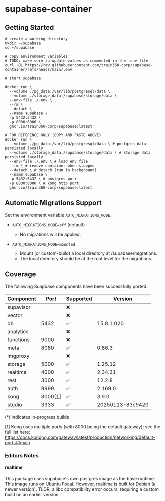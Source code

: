 # supabase-container

## Getting Started

```shell
# create a working directory
mkdir ~/supabase
cd ~/supabase

# copy environment variables
# TODO: make sure to update values as commented in the .env file
curl -OL https://raw.githubusercontent.com/train360-corp/supabase-container/refs/heads/main/.env

# start supabase

docker run \
  --volume ./pg_data:/var/lib/postgresql/data \
  --volume ./storage_data:/supabase/storage/data \
  --env-file ./.env \
  --rm \
  --detach \
  --name supabase \
  -p 5432:5432 \
  -p 8000:8000 \
  ghcr.io/train360-corp/supabase:latest

# FOR REFERENCE ONLY (COPY AND PASTE ABOVE)
docker run \
  --volume ./pg_data:/var/lib/postgresql/data \ # postgres data persisted locally
  --volume ./storage_data:/supabase/storage/data \ # storage data persisted locally
  --env-file ./.env \ # load env file
  --rm \ # remove container when stopped
  --detach \ # detach (run in background)
  --name supabase \
  -p 5432:5432 \ # postgres port
  -p 8000:8000 \ # kong http port
  ghcr.io/train360-corp/supabase:latest
```

## Automatic Migrations Support

Set the environment variable `AUTO_MIGRATIONS_MODE`.

- `AUTO_MIGRATIONS_MODE=off` (default)

    - No migrations will be applied.

- `AUTO_MIGRATIONS_MODE=mounted`

    - Mount (or custom-build) a local directory at /supabase/migrations.
    - The local directory should be at the root level for the migrations.

## Coverage

The following Suapbase components have been successfully ported:

| Component | Port                                                                                        | Supported | Version          |
|-----------|---------------------------------------------------------------------------------------------|-----------|------------------|
| supavisor |                                                                                             | ❌         |                  |
| vector    |                                                                                             | ❌         |                  |
| db        | 5432                                                                                        | ✅         | 15.8.1.020       |
| analytics |                                                                                             | ❌         |                  |
| functions | 9000                                                                                        | ❌         |                  |
| meta      | 8080                                                                                        | ✅         | 0.86.3           |
| imgproxy  |                                                                                             | ❌         |                  |
| storage   | 5000                                                                                        | ✅         | 1.25.12          |
| realtime  | 4000                                                                                        | ✅         | 2.34.31          |
| rest      | 3000                                                                                        | ✅         | 12.2.8           |
| auth      | 9999                                                                                        | ✅         | 2.169.0          |
| kong      | 8000[[1]](https://docs.konghq.com/gateway/latest/production/networking/default-ports/#main) | ✅         | 3.9.0            |
| studio    | 3333                                                                                        | ✅         | 20250113-83c9420 |

(*) indicates in-progress builds

[1] Kong uses multiple ports (with 8000 being the default gateway); see the full list
here: https://docs.konghq.com/gateway/latest/production/networking/default-ports/#main

### Editors Notes

#### realtime

This package uses supabase's own postgres image as the base runtime. This image runs on Ubuntu Focal. However, realtime
is built for Debian (a newer version). TLDR; a libc compatibility error occurs, requiring a custom build on an earlier
version.